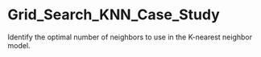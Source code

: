 # Grid_Search_KNN_Case_Study
Identify the optimal number of neighbors to use in the K-nearest neighbor model.

